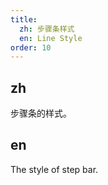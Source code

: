 ```yaml
---
title:
  zh: 步骤条样式
  en: Line Style
order: 10
---
```


## zh

步骤条的样式。

## en

The style of step bar.
